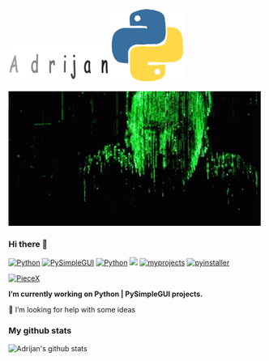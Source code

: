 ![Adrijan](9.gif)![Python](giphy.gif)


![Adrijan](ten.gif)

### Hi there 👋


[![Python](https://img.shields.io/pypi/pyversions/py)](https://www.python.org/downloads/)  [![PySimpleGUI](https://img.shields.io/badge/PySimpleGUI-4.29.0-blue)](https://pysimplegui.readthedocs.io/en/latest/)  [![Python](https://img.shields.io/badge/facebook-adrijan-blue)](https://www.facebook.com/adrijan.petek.750/)  [![](https://komarev.com/ghpvc/?username=adrijano)](https://github.com/adrijano)  [![myprojects](https://img.shields.io/badge/my%20projects-available-blue)](https://github.com/adrijano?tab=repositories)  [![pyinstaller](https://img.shields.io/badge/pyinstaller-3.5|4.0-blue)](https://pypi.org/project/pyinstaller/)

[![PieceX](https://img.shields.io/badge/PieceX-Affiliate%20Program-green)](https://piecex.page.link/R2jQCiRCX3hMyhuZ9)


**I’m currently working on Python | PySimpleGUI projects.**

🤔 I’m looking for help with some ideas

### My github stats
![Adrijan's github stats](https://github-readme-stats.vercel.app/api?username=adrijano&show_icons=true)
<!--
**adrijano/adrijano** is a ✨ _special_ ✨ repository because its `README.md` (this file) appears on your GitHub profile.

Here are some ideas to get you started:

- 🔭 I’m currently working on ...
- 🌱 I’m currently learning ...
- 👯 I’m looking to collaborate on ...
- 🤔 I’m looking for help with ...
- 💬 Ask me about ...
- 📫 How to reach me: ...
- 😄 Pronouns: ...
- ⚡ Fun fact: ...
-->
